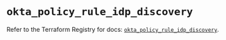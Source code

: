 # `okta_policy_rule_idp_discovery`

Refer to the Terraform Registry for docs: [`okta_policy_rule_idp_discovery`](https://registry.terraform.io/providers/okta/okta/4.11.0/docs/resources/policy_rule_idp_discovery).

